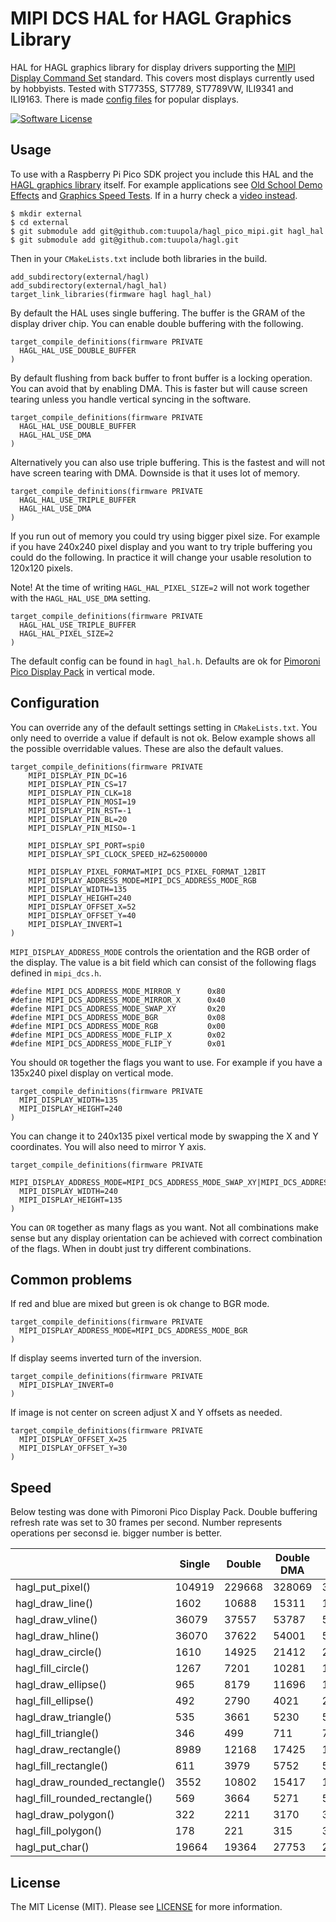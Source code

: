 # MIPI DCS HAL for HAGL Graphics Library

HAL for HAGL graphics library for display drivers supporting the [MIPI Display Command Set](https://www.mipi.org/specifications/display-command-set) standard. This covers most displays currently used by hobbyists. Tested with ST7735S, ST7789, ST7789VW, ILI9341 and ILI9163. There is made [config files](https://github.com/tuupola/hagl_pico_mipi/tree/master/cmake) for popular displays.

[![Software License](https://img.shields.io/badge/license-MIT-brightgreen.svg?style=flat-square)](LICENSE.md)

## Usage

To use with a Raspberry Pi Pico SDK project you include this HAL and the [HAGL graphics library](https://github.com/tuupola/hagl) itself. For example applications see [Old School Demo Effects](https://github.com/tuupola/pico_effects) and [Graphics Speed Tests](https://github.com/tuupola/pico_effects). If in a hurry check a [video instead](https://vimeo.com/510236080).

```
$ mkdir external
$ cd external
$ git submodule add git@github.com:tuupola/hagl_pico_mipi.git hagl_hal
$ git submodule add git@github.com:tuupola/hagl.git
```

Then in your `CMakeLists.txt` include both libraries in the build.

```
add_subdirectory(external/hagl)
add_subdirectory(external/hagl_hal)
target_link_libraries(firmware hagl hagl_hal)

```

By default the HAL uses single buffering. The buffer is the GRAM of the display driver chip. You can enable double buffering with the following.

```
target_compile_definitions(firmware PRIVATE
  HAGL_HAL_USE_DOUBLE_BUFFER
)
```

By default flushing from back buffer to front buffer is a locking operation. You can avoid that by enabling DMA. This is faster but will cause screen tearing unless you handle vertical syncing in the software.

```
target_compile_definitions(firmware PRIVATE
  HAGL_HAL_USE_DOUBLE_BUFFER
  HAGL_HAL_USE_DMA
)
```

Alternatively you can also use triple buffering. This is the fastest and will not have screen tearing with DMA. Downside is that it uses lot of memory.


```
target_compile_definitions(firmware PRIVATE
  HAGL_HAL_USE_TRIPLE_BUFFER
  HAGL_HAL_USE_DMA
)
```

If you run out of memory you could try using bigger pixel size. For example if you have 240x240 pixel display and you want to try triple buffering you could do the following. In practice it will change your usable resolution to 120x120 pixels.

Note! At the time of writing `HAGL_HAL_PIXEL_SIZE=2` will not work together with the `HAGL_HAL_USE_DMA` setting.

```
target_compile_definitions(firmware PRIVATE
  HAGL_HAL_USE_TRIPLE_BUFFER
  HAGL_HAL_PIXEL_SIZE=2
)
```

The default config can be found in `hagl_hal.h`. Defaults are ok for [Pimoroni Pico Display Pack](https://shop.pimoroni.com/products/pico-display-pack) in vertical mode.

## Configuration

You can override any of the default settings setting in `CMakeLists.txt`. You only need to override a value if default is not ok. Below example shows all the possible overridable values. These are also the default values.

```
target_compile_definitions(firmware PRIVATE
    MIPI_DISPLAY_PIN_DC=16
    MIPI_DISPLAY_PIN_CS=17
    MIPI_DISPLAY_PIN_CLK=18
    MIPI_DISPLAY_PIN_MOSI=19
    MIPI_DISPLAY_PIN_RST=-1
    MIPI_DISPLAY_PIN_BL=20
    MIPI_DISPLAY_PIN_MISO=-1

    MIPI_DISPLAY_SPI_PORT=spi0
    MIPI_DISPLAY_SPI_CLOCK_SPEED_HZ=62500000

    MIPI_DISPLAY_PIXEL_FORMAT=MIPI_DCS_PIXEL_FORMAT_12BIT
    MIPI_DISPLAY_ADDRESS_MODE=MIPI_DCS_ADDRESS_MODE_RGB
    MIPI_DISPLAY_WIDTH=135
    MIPI_DISPLAY_HEIGHT=240
    MIPI_DISPLAY_OFFSET_X=52
    MIPI_DISPLAY_OFFSET_Y=40
    MIPI_DISPLAY_INVERT=1
)
```

`MIPI_DISPLAY_ADDRESS_MODE` controls the orientation and the RGB order of the display. The value is a bit field which can consist of the following flags defined in `mipi_dcs.h`.

```
#define MIPI_DCS_ADDRESS_MODE_MIRROR_Y      0x80
#define MIPI_DCS_ADDRESS_MODE_MIRROR_X      0x40
#define MIPI_DCS_ADDRESS_MODE_SWAP_XY       0x20
#define MIPI_DCS_ADDRESS_MODE_BGR           0x08
#define MIPI_DCS_ADDRESS_MODE_RGB           0x00
#define MIPI_DCS_ADDRESS_MODE_FLIP_X        0x02
#define MIPI_DCS_ADDRESS_MODE_FLIP_Y        0x01
```

You should `OR` together the flags you want to use. For example if you have a 135x240 pixel display on vertical mode.

```
target_compile_definitions(firmware PRIVATE
  MIPI_DISPLAY_WIDTH=135
  MIPI_DISPLAY_HEIGHT=240
)
```

You can change it to 240x135 pixel vertical mode by swapping the X and Y coordinates. You will also need to mirror Y axis.

```
target_compile_definitions(firmware PRIVATE
  MIPI_DISPLAY_ADDRESS_MODE=MIPI_DCS_ADDRESS_MODE_SWAP_XY|MIPI_DCS_ADDRESS_MODE_MIRROR_Y
  MIPI_DISPLAY_WIDTH=240
  MIPI_DISPLAY_HEIGHT=135
)
```

You can `OR` together as many flags as you want. Not all combinations make sense but any display orientation can be achieved with correct combination of the flags. When in doubt just try different combinations.

## Common problems

If red and blue are mixed but green is ok change to BGR mode.

```
target_compile_definitions(firmware PRIVATE
  MIPI_DISPLAY_ADDRESS_MODE=MIPI_DCS_ADDRESS_MODE_BGR
)
```

If display seems inverted turn of the inversion.

```
target_compile_definitions(firmware PRIVATE
  MIPI_DISPLAY_INVERT=0
)
```

If image is not center on screen adjust X and Y offsets as needed.

```
target_compile_definitions(firmware PRIVATE
  MIPI_DISPLAY_OFFSET_X=25
  MIPI_DISPLAY_OFFSET_Y=30
)
```

## Speed

Below testing was done with Pimoroni Pico Display Pack. Double buffering refresh rate was set to 30 frames per second. Number represents operations per seconsd ie. bigger number is better.

|                               | Single | Double    | Double DMA | Triple DMA |
|-------------------------------|--------|-----------|------------|------------|
| hagl_put_pixel()              | 104919 |    229668 |     328069 |     328080 |
| hagl_draw_line()              |   1602 |     10688 |      15311 |      15313 |
| hagl_draw_vline()             |  36079 |     37557 |      53787 |      53877 |
| hagl_draw_hline()             |  36070 |     37622 |      54001 |      53951 |
| hagl_draw_circle()            |   1610 |     14925 |      21412 |      21403 |
| hagl_fill_circle()            |   1267 |      7201 |      10281 |      10320 |
| hagl_draw_ellipse()           |    965 |      8179 |      11696 |      11715 |
| hagl_fill_ellipse()           |    492 |      2790 |       4021 |       2005 |
| hagl_draw_triangle()          |    535 |      3661 |       5230 |       5263 |
| hagl_fill_triangle()          |    346 |       499 |        711 |        716 |
| hagl_draw_rectangle()         |   8989 |     12168 |      17425 |      17420 |
| hagl_fill_rectangle()         |    611 |      3979 |       5752 |       5739 |
| hagl_draw_rounded_rectangle() |   3552 |     10802 |      15417 |      15468 |
| hagl_fill_rounded_rectangle() |    569 |      3664 |       5271 |       5259 |
| hagl_draw_polygon()           |    322 |      2211 |       3170 |       3170 |
| hagl_fill_polygon()           |    178 |       221 |        315 |        319 |
| hagl_put_char()               |  19664 |     19364 |      27753 |      27988 |

## License

The MIT License (MIT). Please see [LICENSE](LICENSE) for more information.
